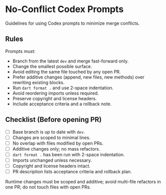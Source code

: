 # No-Conflict Codex Prompts

Guidelines for using Codex prompts to minimize merge conflicts.

## Rules
Prompts must:
- Branch from the latest `dev` and merge fast-forward only.
- Change the smallest possible surface.
- Avoid editing the same file touched by any open PR.
- Prefer additive changes (append, new files, new methods) over rewriting existing blocks.
- Run `dart format .` and use 2-space indentation.
- Avoid reordering imports unless required.
- Preserve copyright and license headers.
- Include acceptance criteria and a rollback note.

## Checklist (Before opening PR)
- [ ] Base branch is up to date with `dev`.
- [ ] Changes are scoped to minimal lines.
- [ ] No overlap with files modified by open PRs.
- [ ] Additive changes only; no mass refactors.
- [ ] `dart format .` has been run with 2-space indentation.
- [ ] Imports unchanged unless necessary.
- [ ] Copyright and license headers intact.
- [ ] PR description lists acceptance criteria and rollback plan.

Runtime changes must be scoped and additive; avoid multi-file refactors in one PR; do not touch files with open PRs.
